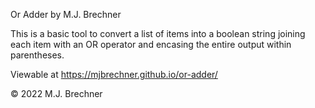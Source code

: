 Or Adder
by M.J. Brechner

This is a basic tool to convert a list of items into a boolean string joining each item with an OR operator and encasing the entire output within parentheses.

Viewable at https://mjbrechner.github.io/or-adder/

© 2022 M.J. Brechner
